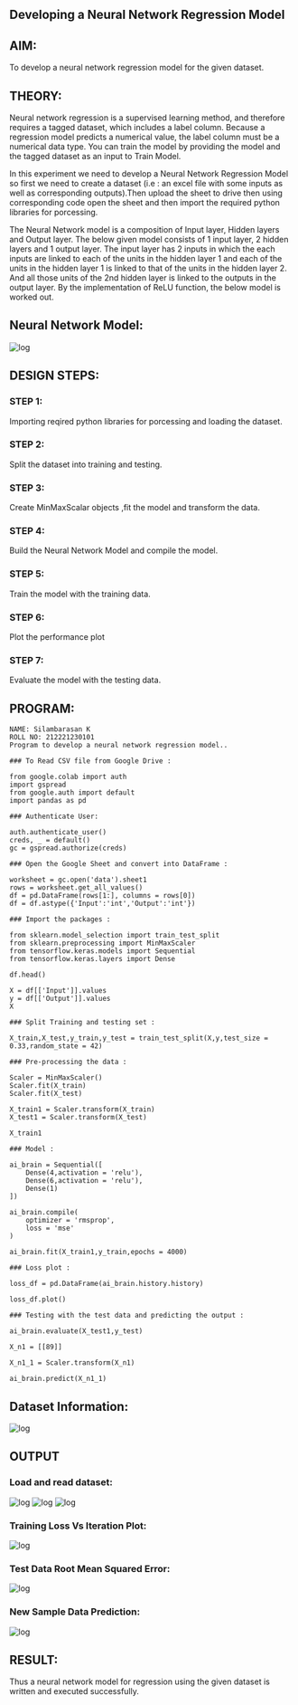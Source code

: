 ## Developing a Neural Network Regression Model

## AIM:

To develop a neural network regression model for the given dataset.

## THEORY:

Neural network regression is a supervised learning method, and therefore requires a tagged dataset, which includes a label column. Because a regression model predicts a numerical value, the label column must be a numerical data type. You can train the model by providing the model and the tagged dataset as an input to Train Model.

In this experiment we need to develop a Neural Network Regression Model so first we need to create a dataset (i.e : an excel file with some inputs as well as corresponding outputs).Then upload the sheet to drive then using corresponding code open the sheet and then import the required python libraries for porcessing.

The Neural Network model is a composition of Input layer, Hidden layers and Output layer. The below given model consists of 1 input layer, 2 hidden layers and 1 output layer. The input layer has 2 inputs in which the each inputs are linked to each of the units in the hidden layer 1 and each of the units in the hidden layer 1 is linked to that of the units in the hidden layer 2. And all those units of the 2nd hidden layer is linked to the outputs in the output layer. By the implementation of ReLU function, the below model is worked out.

## Neural Network Model:

![log](d1.png)

## DESIGN STEPS:

### STEP 1:

Importing reqired python libraries for porcessing and loading the dataset.

### STEP 2:

Split the dataset into training and testing.

### STEP 3:

Create MinMaxScalar objects ,fit the model and transform the data.

### STEP 4:

Build the Neural Network Model and compile the model.

### STEP 5:

Train the model with the training data.

### STEP 6:

Plot the performance plot

### STEP 7:

Evaluate the model with the testing data.

## PROGRAM:

```
NAME: Silambarasan K
ROLL NO: 212221230101
Program to develop a neural network regression model..

### To Read CSV file from Google Drive :

from google.colab import auth
import gspread
from google.auth import default
import pandas as pd

### Authenticate User:

auth.authenticate_user()
creds, _ = default()
gc = gspread.authorize(creds)

### Open the Google Sheet and convert into DataFrame :

worksheet = gc.open('data').sheet1
rows = worksheet.get_all_values()
df = pd.DataFrame(rows[1:], columns = rows[0])
df = df.astype({'Input':'int','Output':'int'})

### Import the packages :

from sklearn.model_selection import train_test_split
from sklearn.preprocessing import MinMaxScaler
from tensorflow.keras.models import Sequential
from tensorflow.keras.layers import Dense

df.head()

X = df[['Input']].values
y = df[['Output']].values
X

### Split Training and testing set :

X_train,X_test,y_train,y_test = train_test_split(X,y,test_size = 0.33,random_state = 42)

### Pre-processing the data :

Scaler = MinMaxScaler()
Scaler.fit(X_train)
Scaler.fit(X_test)

X_train1 = Scaler.transform(X_train)
X_test1 = Scaler.transform(X_test)

X_train1

### Model :

ai_brain = Sequential([
    Dense(4,activation = 'relu'),
    Dense(6,activation = 'relu'),
    Dense(1)
])

ai_brain.compile(
    optimizer = 'rmsprop',
    loss = 'mse'
)

ai_brain.fit(X_train1,y_train,epochs = 4000)

### Loss plot :

loss_df = pd.DataFrame(ai_brain.history.history)

loss_df.plot()

### Testing with the test data and predicting the output :

ai_brain.evaluate(X_test1,y_test)

X_n1 = [[89]]

X_n1_1 = Scaler.transform(X_n1)

ai_brain.predict(X_n1_1)

```

## Dataset Information:

![log](out1.png)

## OUTPUT
### Load and read dataset:
![log](r1.png)
![log](r2.png)
![log](r3.png)
### Training Loss Vs Iteration Plot:

![log](R5.png)

### Test Data Root Mean Squared Error:
![log](R6.png)

### New Sample Data Prediction:
![log](r7.png)
## RESULT:
Thus a neural network model for regression using the given dataset is written and executed successfully.
